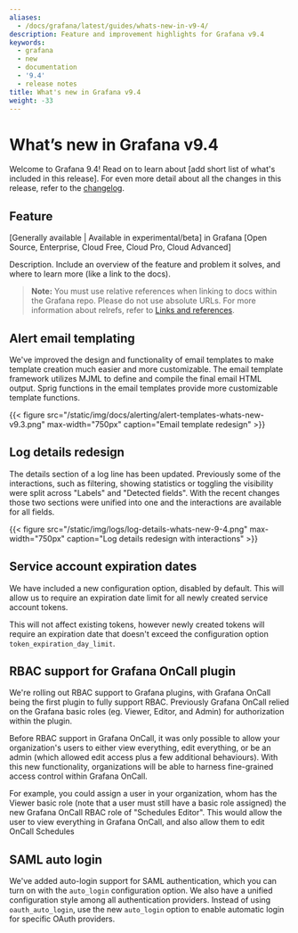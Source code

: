 ```yaml
---
aliases:
  - /docs/grafana/latest/guides/whats-new-in-v9-4/
description: Feature and improvement highlights for Grafana v9.4
keywords:
  - grafana
  - new
  - documentation
  - '9.4'
  - release notes
title: What's new in Grafana v9.4
weight: -33
---
```


# What’s new in Grafana v9.4

Welcome to Grafana 9.4! Read on to learn about [add short list of what's included in this release]. For even more detail about all the changes in this release, refer to the [changelog](https://github.com/grafana/grafana/blob/master/CHANGELOG.md).

## Feature

[Generally available | Available in experimental/beta] in Grafana [Open Source, Enterprise, Cloud Free, Cloud Pro, Cloud Advanced]

Description. Include an overview of the feature and problem it solves, and where to learn more (like a link to the docs).

> **Note:** You must use relative references when linking to docs within the Grafana repo. Please do not use absolute URLs. For more information about relrefs, refer to [Links and references](/docs/writers-toolkit/writing-guide/references/).

## Alert email templating

We've improved the design and functionality of email templates to make template creation much easier and more customizable. The email template framework utilizes MJML to define and compile the final email HTML output. Sprig functions in the email templates provide more customizable template functions.

{{< figure src="/static/img/docs/alerting/alert-templates-whats-new-v9.3.png" max-width="750px" caption="Email template redesign" >}}

## Log details redesign

The details section of a log line has been updated. Previously some of the interactions, such as filtering, showing statistics or toggling the visibility were split across "Labels" and "Detected fields". With the recent changes those two sections were unified into one and the interactions are available for all fields.

{{< figure src="/static/img/logs/log-details-whats-new-9-4.png" max-width="750px" caption="Log details redesign with interactions" >}}

## Service account expiration dates

We have included a new configuration option, disabled by default. This will allow us to require an expiration date limit for all newly created service account tokens.

This will not affect existing tokens, however newly created tokens will require an expiration date that doesn't exceed the configuration option `token_expiration_day_limit`.

## RBAC support for Grafana OnCall plugin

We're rolling out RBAC support to Grafana plugins, with Grafana OnCall being the first plugin to fully support RBAC.
Previously Grafana OnCall relied on the Grafana basic roles (eg. Viewer, Editor, and Admin) for authorization within
the plugin.

Before RBAC support in Grafana OnCall, it was only possible to allow your organization's users to either view everything,
edit everything, or be an admin (which allowed edit access plus a few additional behaviours). With this new functionality,
organizations will be able to harness fine-grained access control within Grafana OnCall.

For example, you could assign a user in your organization, whom has the Viewer basic role (note that a user must still
have a basic role assigned) the new Grafana OnCall RBAC role of "Schedules Editor". This would allow the user to view
everything in Grafana OnCall, and also allow them to edit OnCall Schedules

## SAML auto login

We've added auto-login support for SAML authentication, which you can turn on with the `auto_login` configuration option. We also 
have a unified configuration style among all authentication providers. Instead of using 
`oauth_auto_login`, use the new `auto_login` option to enable automatic login for specific OAuth providers.
